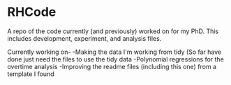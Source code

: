 # RHCode
A repo of the code currently (and previously) worked on for my PhD. This includes development, experiment, and analysis files. 

Currently working on-
-Making the data I'm working from tidy (So far have done just need the files to use the tidy data
-Polynomial regressions for the overtime analysis
-Improving the readme files (including this one) from a template I found
